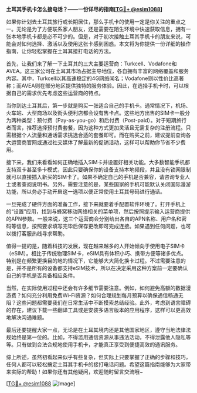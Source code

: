 **土耳其手机卡怎么接电话？——一份详尽的指南[[TG💪+ @esim1088](https://t.me/s/esim1088)]**

如果你计划去土耳其旅行或长期居住，那么手机卡的使用一定是你关注的重点之一。无论是为了方便联系家人朋友，还是需要在陌生环境中快速获取信息，拥有一张本地手机卡都是必不可少的。但是，对于初次接触土耳其手机卡的朋友来说，可能会对如何选择、激活以及使用这张卡感到困惑。本文将为你提供一份详细的操作指南，让你轻松掌握在土耳其接打电话的方法。

首先，让我们来了解一下土耳其的三大主要运营商：Turkcell、Vodafone和AVEA。这三家公司在土耳其市场占据主导地位，各自拥有丰富的网络覆盖和服务内容。其中，Turkcell以其高速稳定的4G网络闻名；Vodafone则以性价比高著称；而AVEA则在部分地区提供独特的服务体验。因此，在选择手机卡时，可以根据自己的需求优先考虑这些运营商的特点。

当你到达土耳其后，第一步就是购买一张适合自己的手机卡。通常情况下，机场、火车站、大型商场以及街头便利店都会设有售卡点。这些地方出售的SIM卡一般分为两种类型：预付费（Pay-as-you-go）和后付费（Post-paid）。对于短期旅行者而言，推荐选择预付费套餐，因为这种方式更加灵活且无需复杂的注册流程。只需根据个人流量和通话需求挑选合适的套餐即可。而在购买之前，建议提前查询各大运营商官网或通过社交媒体了解最新的促销活动，这样可以帮助你节省不少费用。

接下来，我们来看看如何正确地插入SIM卡并设置好相关功能。大多数智能手机都支持双卡甚至多卡模式，因此只要确保你的设备支持本地频段，并且没有锁网限制就可以直接插入新买的SIM卡了。如果不确定自己的手机是否兼容，请咨询专业人士或者查阅说明书。另外，需要注意的是，某些国家的手机可能默认关闭国际漫游功能，所以务必手动开启这一选项以便正常使用土耳其号码进行通话。

一旦完成了硬件方面的准备工作，接下来就要着手配置软件环境了。打开手机上的“设置”应用，找到与蜂窝移动网络相关的菜单项，然后按照提示输入运营商提供的APN参数。一般来说，这三个运营商会分别给出各自的APN名称、用户名和密码等信息，按照要求填写完毕后保存更改即可完成连接。如果遇到任何问题，也可以拨打客服热线寻求帮助。

值得一提的是，随着科技的发展，现在越来越多的人开始倾向于使用电子SIM卡（eSIM）。相比于传统物理SIM卡，eSIM具有体积小巧、携带方便等诸多优点。特别是在频繁更换目的地的情况下，它能够大大简化换卡过程。不过需要注意的是，并不是所有的设备都支持eSIM技术，所以在决定采用这种方案前一定要确认自己的手机是否具备相应条件。

当然，在实际使用过程中还会有许多细节需要注意。例如，如何避免高额的数据漫游费？如何充分利用免费Wi-Fi资源？如何合理规划每月预算以确保通信畅通无阻？这些问题都需要我们在日常生活中不断摸索总结经验。此外，考虑到语言障碍的存在，建议下载一些翻译工具或是安装多语言版本的应用程序，这样可以更高效地解决沟通难题。

最后还要提醒大家一点，无论是在土耳其境内还是其他国家地区，遵守当地法律法规始终是第一位的。比如，不得滥用通信资源从事违法活动，不得泄露他人隐私等等。只有做到合法合规地使用手机卡，才能真正享受到便捷高效的通讯服务。

综上所述，虽然初看起来似乎有些复杂，但实际上只要掌握了正确的步骤和技巧，任何人都可以轻松搞定土耳其手机卡的接打电话问题。希望这篇指南能够为大家带来实际的帮助！如果你还有其他疑问，欢迎随时留言交流哦~

[[TG💪+ @esim1088](https://t.me/s/esim1088) ![Image](https://i.postimg.cc/4NQfJmqS/Snipaste-2025-05-13-00-14-12.png)]